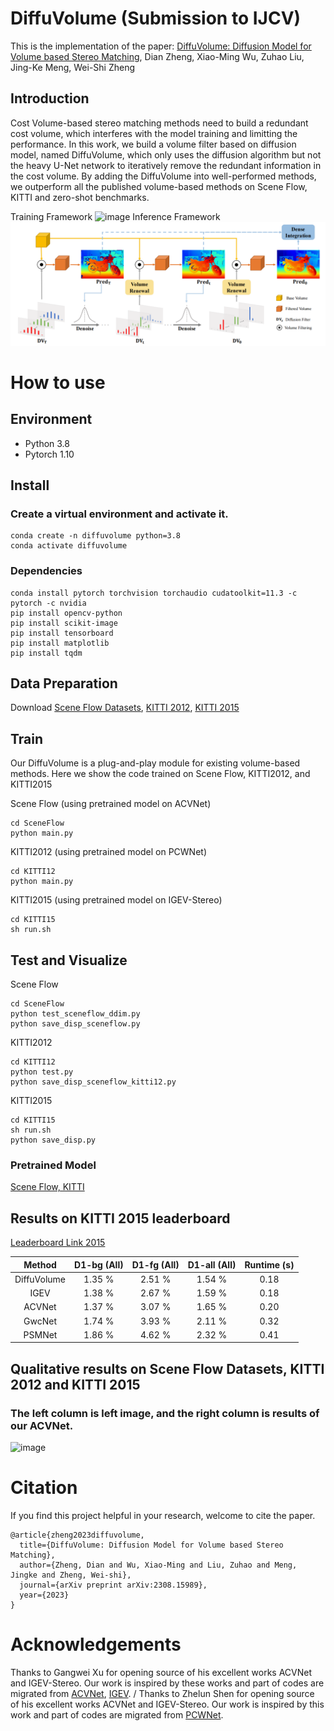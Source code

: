 # DiffuVolume (Submission to IJCV)
This is the implementation of the paper: [DiffuVolume: Diffusion Model for Volume based Stereo Matching](https://arxiv.org/pdf/2308.15989.pdf), Dian Zheng, Xiao-Ming Wu, Zuhao Liu, Jing-Ke Meng, Wei-Shi Zheng

## Introduction

Cost Volume-based stereo matching methods need to build a redundant cost volume, which interferes with the model training and limitting the performance. In this work, we build a volume filter based on diffusion model, named DiffuVolume, which only uses the diffusion algorithm but not the heavy U-Net network to iteratively remove the redundant information in the cost volume. By adding the DiffuVolume into well-performed methods, we outperform all the published volume-based methods on Scene Flow, KITTI and zero-shot benchmarks.

Training Framework
![image](Images/diffuvolume.png)
Inference Framework
![image](Images/infer.png)

# How to use

## Environment
* Python 3.8
* Pytorch 1.10

## Install

### Create a virtual environment and activate it.

```
conda create -n diffuvolume python=3.8
conda activate diffuvolume
```
### Dependencies

```
conda install pytorch torchvision torchaudio cudatoolkit=11.3 -c pytorch -c nvidia
pip install opencv-python
pip install scikit-image
pip install tensorboard
pip install matplotlib 
pip install tqdm
```

## Data Preparation
Download [Scene Flow Datasets](https://lmb.informatik.uni-freiburg.de/resources/datasets/SceneFlowDatasets.en.html), [KITTI 2012](http://www.cvlibs.net/datasets/kitti/eval_stereo_flow.php?benchmark=stereo), [KITTI 2015](http://www.cvlibs.net/datasets/kitti/eval_scene_flow.php?benchmark=stereo)

## Train
Our DiffuVolume is a plug-and-play module for existing volume-based methods. Here we show the code trained on Scene Flow, KITTI2012, and KITTI2015

Scene Flow (using pretrained model on ACVNet)
```
cd SceneFlow
python main.py
```

KITTI2012 (using pretrained model on PCWNet)
```
cd KITTI12
python main.py
```

KITTI2015 (using pretrained model on IGEV-Stereo)
```
cd KITTI15
sh run.sh
```

## Test and Visualize
Scene Flow
```
cd SceneFlow
python test_sceneflow_ddim.py
python save_disp_sceneflow.py
```

KITTI2012
```
cd KITTI12
python test.py
python save_disp_sceneflow_kitti12.py
```

KITTI2015
```
cd KITTI15
sh run.sh
python save_disp.py
```


### Pretrained Model

[Scene Flow, KITTI](https://drive.google.com/drive/folders/1aCmW6-MBBkvJ4pQ3_AchxzzrezHmArEp?usp=drive_link)

## Results on KITTI 2015 leaderboard
[Leaderboard Link 2015](https://www.cvlibs.net/datasets/kitti/eval_scene_flow.php?benchmark=stereo&eval_gt=noc&eval_area=all)

| Method | D1-bg (All) | D1-fg (All) | D1-all (All) | Runtime (s) |
|:-:|:-:|:-:|:-:|:-:|
| DiffuVolume | 1.35 % | 2.51 % | 1.54 % | 0.18 |
| IGEV | 1.38 % | 2.67 % | 1.59 % | 0.18 |
| ACVNet | 1.37 % | 3.07 % | 1.65 % | 0.20 |
| GwcNet | 1.74 % | 3.93 % | 2.11 % | 0.32 |
| PSMNet | 1.86 % | 4.62 % | 2.32 % | 0.41 |

## Qualitative results on Scene Flow Datasets, KITTI 2012 and KITTI 2015

### The left column is left image, and the right column is results of our ACVNet.

![image](https://github.com/gangweiX/ACVNet/blob/main/imgs/acv_result.png)

# Citation

If you find this project helpful in your research, welcome to cite the paper.

```
@article{zheng2023diffuvolume,
  title={DiffuVolume: Diffusion Model for Volume based Stereo Matching},
  author={Zheng, Dian and Wu, Xiao-Ming and Liu, Zuhao and Meng, Jingke and Zheng, Wei-shi},
  journal={arXiv preprint arXiv:2308.15989},
  year={2023}
}

```

# Acknowledgements

Thanks to Gangwei Xu for opening source of his excellent works ACVNet and IGEV-Stereo. Our work is inspired by these works and part of codes are migrated from [ACVNet](https://github.com/gangweiX/ACVNet), [IGEV](https://github.com/gangweiX/IGEV). /
Thanks to Zhelun Shen for opening source of his excellent works ACVNet and IGEV-Stereo. Our work is inspired by this work and part of codes are migrated from [PCWNet](https://github.com/gallenszl/PCWNet).
